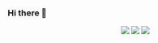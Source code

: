 ### Hi there 👋

<p align="center">
    <a href="https://leetcode.com/dnhuan/" alt="LeetCode Profile">
        <img src="http://localhost:3000/badge/dnhuan/Easy" /></a>
    <a href="https://leetcode.com/dnhuan/" alt="LeetCode Profile">
        <img src="http://localhost:3000/badge/dnhuan/Medium" /></a>
    <a href="https://leetcode.com/dnhuan/" alt="LeetCode Profile">
        <img src="http://localhost:3000/badge/dnhuan/Hard" /></a>
</p>

<!--
**dnhuan/dnhuan** is a ✨ _special_ ✨ repository because its `README.md` (this file) appears on your GitHub profile.

Here are some ideas to get you started:

- 🔭 I’m currently working on ...
- 🌱 I’m currently learning ...
- 👯 I’m looking to collaborate on ...
- 🤔 I’m looking for help with ...
- 💬 Ask me about ...
- 📫 How to reach me: ...
- 😄 Pronouns: ...
- ⚡ Fun fact: ...
-->
